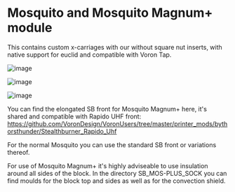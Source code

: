 # Mosquito and Mosquito Magnum+ module

This contains custom x-carriages with our without square nut inserts, with native support for euclid and compatible with Voron Tap.

![image](https://user-images.githubusercontent.com/37978198/214071032-75f974fd-93ac-4454-af6b-a32746005ba7.png)

![image](https://user-images.githubusercontent.com/37978198/214071410-44b593c6-3b96-4567-ae32-8cce48ec4464.png)

![image](https://user-images.githubusercontent.com/37978198/214070884-d3af600e-bbff-4e23-bb9f-7fd1df8e0f3d.png)

You can find the elongated SB front for Mosquito Magnum+ here, it's shared and compatible with Rapido UHF front: https://github.com/VoronDesign/VoronUsers/tree/master/printer_mods/bythorsthunder/Stealthburner_Rapido_Uhf

For the normal Mosquito you can use the standard SB front or variations thereof.

For use of Mosquito Magnum+ it's highly adviseable to use insulation around all sides of the block. In the directory SB_MOS-PLUS_SOCK you can find moulds for the block top and sides as well as for the convection shield.
